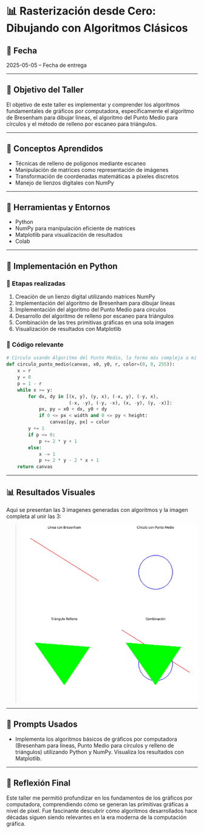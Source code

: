 # 📊 Rasterización desde Cero: Dibujando con Algoritmos Clásicos

## 📅 Fecha

2025-05-05 – Fecha de entrega

---
## 🎯 Objetivo del Taller

El objetivo de este taller es implementar y comprender los algoritmos fundamentales de gráficos por computadora, específicamente el algoritmo de Bresenham para dibujar líneas, el algoritmo del Punto Medio para círculos y el método de relleno por escaneo para triángulos.

---
## 🧠 Conceptos Aprendidos

- Técnicas de relleno de polígonos mediante escaneo
- Manipulación de matrices como representación de imágenes
- Transformación de coordenadas matemáticas a píxeles discretos
- Manejo de lienzos digitales con NumPy

---
## 🔧 Herramientas y Entornos

- Python 
- NumPy para manipulación eficiente de matrices
- Matplotlib para visualización de resultados
- Colab

---
## 🧪 Implementación en Python

### 🔹 Etapas realizadas

1. Creación de un lienzo digital utilizando matrices NumPy
2. Implementación del algoritmo de Bresenham para dibujar líneas
3. Implementación del algoritmo del Punto Medio para círculos
4. Desarrollo del algoritmo de relleno por escaneo para triángulos
5. Combinación de las tres primitivas gráficas en una sola imagen
6. Visualización de resultados con Matplotlib

### 🔹 Código relevante

```python
# Círculo usando Algoritmo del Punto Medio, la forma más compleja a mi parecer
def circulo_punto_medio(canvas, x0, y0, r, color=(0, 0, 255)):
    x = r
    y = 0
    p = 1 - r
    while x >= y:
        for dx, dy in [(x, y), (y, x), (-x, y), (-y, x),
                       (-x, -y), (-y, -x), (x, -y), (y, -x)]:
            px, py = x0 + dx, y0 + dy
            if 0 <= px < width and 0 <= py < height:
                canvas[py, px] = color
        y += 1
        if p <= 0:
            p += 2 * y + 1
        else:
            x -= 1
            p += 2 * y - 2 * x + 1
    return canvas
```
---
## 📊 Resultados Visuales

Aqui se presentan las 3 imagenes generadas con algoritmos y la imagen completa al unir las 3:
> ![Muestra del funcionamiento en Python](https://github.com/Jul1014/Compuvisual-General/blob/master/2025-05-05_Taller7_Rasterizacion_Desde_Cero/Python/ImagenRasterizacionDesdeCero.png)

----------
## 🧩 Prompts Usados

- Implementa los algoritmos básicos de gráficos por computadora (Bresenham para líneas, Punto Medio para círculos y relleno de triángulos) utilizando Python y NumPy. Visualiza los resultados con Matplotlib.

----------
## 💬 Reflexión Final

Este taller me permitió profundizar en los fundamentos de los gráficos por computadora, comprendiendo cómo se generan las primitivas gráficas a nivel de píxel. Fue fascinante descubrir cómo algoritmos desarrollados hace décadas siguen siendo relevantes en la era moderna de la computación gráfica.



